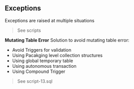 ## Exceptions
Exceptions are raised at multiple situations
> See scripts

**Mutating Table Error**
Solution to avoid mutating table error:
- Avoid Triggers for validation
- Using Pacakging level collection structures
- Using global temporary table
- Using autonomous transaction 
- Using Compound Trigger 

> See script-13.sql
